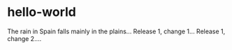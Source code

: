 # hello-world
The rain in Spain falls mainly in the plains...
Release 1, change 1...
Release 1, change 2....
